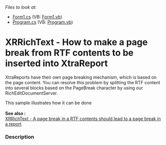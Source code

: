 <!-- default file list -->
*Files to look at*:

* [Form1.cs](./CS/WindowsFormsApplication1/Form1.cs) (VB: [Form1.vb](./VB/WindowsFormsApplication1/Form1.vb))
* [Program.cs](./CS/WindowsFormsApplication1/Program.cs) (VB: [Program.vb](./VB/WindowsFormsApplication1/Program.vb))
<!-- default file list end -->
# XRRichText - How to make a page break from RTF contents to be inserted into XtraReport


<p>XtraReports have their own page breaking mechanism, which is based on the page content.  You can resolve this problem by splitting the RTF content into several blocks based on the PageBreak character by using our RichEditDocumentServer.</p><p>This sample illustrates how it can be done<strong><br />
</strong><strong><br />
</strong><strong>Se</strong><strong>e also :<br />
</strong><a href="https://www.devexpress.com/Support/Center/p/S132996">XRRichText - A page break in a RTF contents should lead to a page break in a report</a></p>


<h3>Description</h3>

<p><br />
</p>

<br/>


